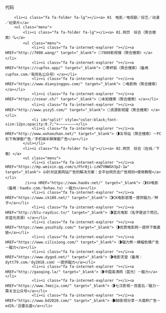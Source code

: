 代码
<html><head>

        <li><i class="fa fa-folder fa-lg"></i><a> 01　电影／电视剧／综艺／动漫／纪录片</a>
        <ul class="menu">
            <li><i class="fa fa-folder fa-lg"></i><a> 01.网页　综合（聚合搜索）🔍</a>
            <ul class="menu">
                <li><i class="fa fa-internet-explorer "></i><a HREF="http://7080.wang/" target="_blank"> 🌕7080影视搜（聚合搜索）</a></li>
                <li><i class="fa fa-internet-explorer "></i><a HREF="https://cupfox.app/" target="_blank"> 🌕茶杯狐（聚合搜索）（备用 cupfox.com／有同名公众号）</a></li>
                <li><i class="fa fa-internet-explorer "></i><a HREF="https://www.dianyinggou.com/" target="_blank"> 🌕电影狗（聚合搜索）</a></li>
                <li><i class="fa fa-internet-explorer "></i><a HREF="https://xsear.ch/" target="_blank"> 🌕未知搜索（聚合搜索）</a></li>
                <li><i class="fa fa-internet-explorer "></i><a HREF="http://www.yszy5.com/" target="_blank"> 🌕资源影视屋（聚合搜索）</a></li>
                <li id="split" style="color:black;font-size:12px;opacity:0.7;">————————</li>
                <li><i class="fa fa-internet-explorer "></i><a HREF="http://www.wuhaozhan.net/" target="_blank"> 🌗五号站（聚合搜索）－PC右下角弹窗广告／手机端半屏弹窗广告</a></li>
            </ul></li>
            <li><i class="fa fa-folder fa-lg"></i><a> 02.网页　综合（在线／下载）</a>
            <ul class="menu">
                <li><i class="fa fa-internet-explorer "></i><a HREF="https://mp.weixin.qq.com/s/Fhr0ji-izW7VNWGh3p2-1w" target="_blank"> 👍针对这类网站广告的解决方案：全平台网页去广告规则+使用教程</a></li>
             /i><a HREF="https://www.hao6v.net/" target="_blank"> 🌖6V电影（备用：hao6v.com／6vhao.tv）－磁力</a></li>
                <li><i class="fa fa-internet-explorer "></i><a HREF="https://www.ck180.net/" target="_blank"> 🌖CK电影部落－提供磁力／种子</a></li>
                <li><i class="fa fa-internet-explorer "></i><a HREF="http://blu-raydisc.tv/" target="_blank"> 🌗蓝光电影（名字是这个而已，非蓝光资源）</a></li>
                <li><i class="fa fa-internet-explorer "></i><a HREF="https://www.youzhidy.com/" target="_blank"> 🌗优质电影网－提供下载直链</a></li>
                <li><i class="fa fa-internet-explorer "></i><a HREF="https://www.cilixiong.com/" target="_blank"> 🌗磁力熊－横幅色情广告－磁力</a></li>
                <li><i class="fa fa-internet-explorer "></i><a HREF="https://www.dygod.net/" target="_blank"> 🌗电影天堂（备用：dytt79.com／dy2018.com）－提供磁力</a></li>
                <li><i class="fa fa-internet-explorer "></i><a HREF="http://gaoqing.la/" target="_blank"> 🌗中国高清网（蓝光）－磁力</a></li>
                <li><i class="fa fa-internet-explorer "></i><a HREF="https://www.7meiju.com/" target="_blank"> 🌗七汉影视－百度云／磁力－需关注公众号</a></li>
                <li><i class="fa fa-internet-explorer "></i><a HREF="https://www.bd2020.com/" target="_blank"> 🌘BD影视分享－大面积广告－ed2k／迅雷云盘</a></li>
          
